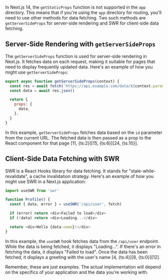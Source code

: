 In Next.js 14, the `getStaticProps` function is not supported in the `app` directory. This means that if you're using the `app` directory for routing, you'll need to use other methods for data fetching. Two such methods are `getServerSideProps` for server-side rendering and SWR for client-side data fetching.

## Server-Side Rendering with `getServerSideProps`

The `getServerSideProps` function is used for server-side rendering in Next.js. It fetches data on each request, making it suitable for pages that need to display frequently updated data. Here's an example of how you might use `getServerSideProps`:

```javascript
export async function getServerSideProps(context) {
  const res = await fetch(`https://api.example.com/data/${context.params.id}`)
  const data = await res.json()

  return {
    props: {
      data,
    },
  }
}
```

In this example, `getServerSideProps` fetches data based on the `id` parameter from the current URL. The fetched data is then passed as a prop to the React component for that page [11, {ts:2}][15, {ts:6}][24, {ts:10}].

## Client-Side Data Fetching with SWR

SWR is a React Hooks library for data fetching. It stands for "stale-while-revalidate", a cache invalidation strategy. Here's an example of how you might use SWR in a Next.js application:

```javascript
import useSWR from 'swr'

function Profile() {
  const { data, error } = useSWR('/api/user', fetch)

  if (error) return <div>Failed to load</div>
  if (!data) return <div>Loading...</div>

  return <div>Hello {data.name}!</div>
}
```

In this example, the `useSWR` hook fetches data from the `/api/user` endpoint. While the data is being fetched, it displays "Loading...". If there's an error in fetching the data, it displays "Failed to load". Once the data has been fetched, it displays a greeting with the user's name [4, {ts:4}][8, {ts:0}][12].

Remember, these are just examples. The actual implementation will depend on the specifics of your application and the data you're working with.

